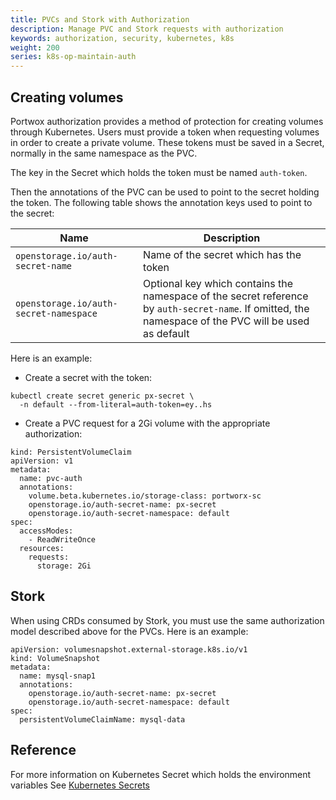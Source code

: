 ```yaml
---
title: PVCs and Stork with Authorization
description: Manage PVC and Stork requests with authorization
keywords: authorization, security, kubernetes, k8s
weight: 200
series: k8s-op-maintain-auth
---
```


## Creating volumes
Portwox authorization provides a method of protection for creating volumes through Kubernetes. Users must provide a token when requesting volumes in order to create a private volume. These tokens must be saved in a Secret, normally in the same namespace as the PVC.

The key in the Secret which holds the token must be named `auth-token`.

Then the annotations of the PVC can be used to point to the secret holding the
token. The following table shows the annotation keys used to point to the
secret:

| Name | Description |
| ---- | ----------- |
| `openstorage.io/auth-secret-name` | Name of the secret which has the token |
| `openstorage.io/auth-secret-namespace` | Optional key which contains the namespace of the secret reference by `auth-secret-name`. If omitted, the namespace of the PVC will be used as default |

Here is an example:

* Create a secret with the token:

```text
kubectl create secret generic px-secret \
  -n default --from-literal=auth-token=ey..hs
```

* Create a PVC request for a 2Gi volume with the appropriate authorization:

```text
kind: PersistentVolumeClaim
apiVersion: v1
metadata:
  name: pvc-auth
  annotations:
    volume.beta.kubernetes.io/storage-class: portworx-sc
    openstorage.io/auth-secret-name: px-secret
    openstorage.io/auth-secret-namespace: default
spec:
  accessModes:
    - ReadWriteOnce
  resources:
    requests:
      storage: 2Gi
```

## Stork
When using CRDs consumed by Stork, you must use the same authorization model
described above for the PVCs. Here is an example:

```text
apiVersion: volumesnapshot.external-storage.k8s.io/v1
kind: VolumeSnapshot
metadata:
  name: mysql-snap1
  annotations:
    openstorage.io/auth-secret-name: px-secret
    openstorage.io/auth-secret-namespace: default
spec:
  persistentVolumeClaimName: mysql-data
```

## Reference

For more information on Kubernetes Secret which holds the environment variables See [Kubernetes
Secrets](https://kubernetes.io/docs/tasks/inject-data-application/distribute-credentials-secure/#define-container-environment-variables-using-secret-data)
